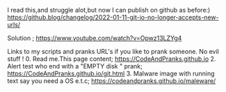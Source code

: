 I read this,and struggle alot,but now I can publish on github as before:)
https://github.blog/changelog/2022-01-11-git-io-no-longer-accepts-new-urls/

Solution ; https://www.youtube.com/watch?v=Opwz13LZYg4

Links to my scripts and pranks URL's if you like to prank someone.
No evil stuff !
0. Read me.This page content; https://CodeAndPranks.github.io 
2. Alert test who end with a  "EMPTY disk " prank; https://CodeAndPranks.github.io/git.html
3. Malware image with running text say you need a OS e.t.c; https://codeandpranks.github.io/maleware/
